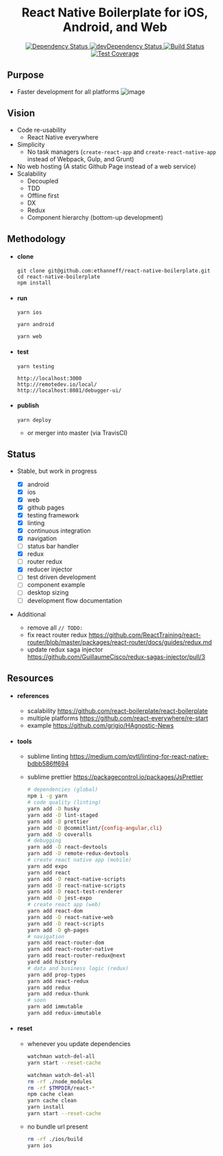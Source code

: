 <div align="center">
  <h1>React Native Boilerplate for iOS, Android, and Web</h1>
  <a href="https://david-dm.org/ethanneff/react-native-boilerplate">
    <img src="https://david-dm.org/ethanneff/react-native-boilerplate.svg" alt="Dependency Status" />
  </a>
  <a href="https://david-dm.org/ethanneff/react-native-boilerplate#info=devDependencies">
    <img src="https://david-dm.org/ethanneff/react-native-boilerplate/dev-status.svg" alt="devDependency Status" />
  </a>
  <a href="https://travis-ci.org/ethanneff/react-native-boilerplate">
    <img src="https://travis-ci.org/ethanneff/react-native-boilerplate.svg" alt="Build Status" />
  </a>
  <a href="https://coveralls.io/r/ethanneff/react-native-boilerplate">
    <img src="https://coveralls.io/repos/github/ethanneff/react-native-boilerplate/badge.svg" alt="Test Coverage" />
  </a>
</div>

## Purpose

* Faster development for all platforms ![image](https://i.imgur.com/sa5z3DR.gif)

## Vision

* Code re-usability
  * React Native everywhere
* Simplicity
  * No task managers (`create-react-app` and `create-react-native-app` instead
    of Webpack, Gulp, and Grunt)
* No web hosting (A static Github Page instead of a web service)
* Scalability
  * Decoupled
  * TDD
  * Offline first
  * DX
  * Redux
  * Component hierarchy (bottom-up development)

## Methodology

* #### clone

  ```
  git clone git@github.com:ethanneff/react-native-boilerplate.git
  cd react-native-boilerplate
  npm install
  ```

* #### run

  ```
  yarn ios
  ```

  ```
  yarn android
  ```

  ```
  yarn web
  ```

* #### test

  ```
  yarn testing
  ```

  ```
  http://localhost:3000
  http://remotedev.io/local/
  http://localhost:8081/debugger-ui/
  ```

* #### publish

  ```
  yarn deploy
  ```

  * or merger into master (via TravisCI)

## Status

* Stable, but work in progress

  * [x] android
  * [x] ios
  * [x] web
  * [x] github pages
  * [x] testing framework
  * [x] linting
  * [x] continuous integration
  * [x] navigation
  * [ ] status bar handler
  * [x] redux
  * [ ] router redux
  * [x] reducer injector
  * [ ] test driven development
  * [ ] component example
  * [ ] desktop sizing
  * [ ] development flow documentation

* Additional

  * remove all `// TODO:`
  * fix react router redux
    https://github.com/ReactTraining/react-router/blob/master/packages/react-router/docs/guides/redux.md
  * update redux saga injector
    https://github.com/GuillaumeCisco/redux-sagas-injector/pull/3

## Resources

* #### references

  * scalability https://github.com/react-boilerplate/react-boilerplate
  * multiple platforms https://github.com/react-everywhere/re-start
  * example https://github.com/grigio/HAgnostic-News

* #### tools

  * sublime linting
    https://medium.com/pvtl/linting-for-react-native-bdbb586ff694
  * sublime prettier https://packagecontrol.io/packages/JsPrettier

    ```sh
    # dependencies (global)
    npm i -g yarn
    # code quality (linting)
    yarn add -D husky
    yarn add -D lint-staged
    yarn add -D prettier
    yarn add -D @commitlint/{config-angular,cli}
    yarn add -D coveralls
    # debugging
    yarn add -D react-devtools
    yarn add -D remote-redux-devtools
    # create react native app (mobile)
    yarn add expo
    yarn add react
    yarn add -D react-native-scripts
    yarn add -D react-native-scripts
    yarn add -D react-test-renderer
    yarn add -D jest-expo
    # create react app (web)
    yarn add react-dom
    yarn add -D react-native-web
    yarn add -D react-scripts
    yarn add -D gh-pages
    # navigation
    yarn add react-router-dom
    yarn add react-router-native
    yarn add react-router-redux@next
    yard add history
    # data and business logic (redux)
    yarn add prop-types
    yarn add react-redux
    yarn add redux
    yarn add redux-thunk
    # soon
    yarn add immutable
    yarn add redux-immutable
    ```

* #### reset

  * whenever you update dependencies

    ```sh
    watchman watch-del-all
    yarn start --reset-cache
    ```

    ```sh
    watchman watch-del-all
    rm -rf ./node_modules
    rm -rf $TMPDIR/react-*
    npm cache clean
    yarn cache clean
    yarn install
    yarn start --reset-cache
    ```

  * no bundle url present

    ```sh
    rm -rf ./ios/build
    yarn ios
    ```
